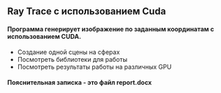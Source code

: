 ## Ray Trace с использованием Cuda
#### Программа генерирует изображение по заданным координатам с использованием CUDA.
* Создание одной сцены на сферах
* Посмотреть библиотеки для работы
* Посмотреть результаты работы на различных GPU
#### Пояснительная записка - это файл report.docx
